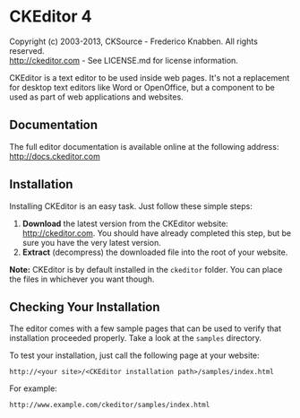 # CKEditor 4

Copyright (c) 2003-2013, CKSource - Frederico Knabben. All rights reserved.  
http://ckeditor.com - See LICENSE.md for license information.

CKEditor is a text editor to be used inside web pages. It's not a replacement
for desktop text editors like Word or OpenOffice, but a component to be used as
part of web applications and websites.

## Documentation

The full editor documentation is available online at the following address:
http://docs.ckeditor.com

## Installation

Installing CKEditor is an easy task. Just follow these simple steps:

1. **Download** the latest version from the CKEditor website:
   http://ckeditor.com. You should have already completed this step, but be
   sure you have the very latest version.
2. **Extract** (decompress) the downloaded file into the root of your website.

**Note:** CKEditor is by default installed in the `ckeditor` folder. You can
place the files in whichever you want though.

## Checking Your Installation

The editor comes with a few sample pages that can be used to verify that
installation proceeded properly. Take a look at the `samples` directory.

To test your installation, just call the following page at your website:

    http://<your site>/<CKEditor installation path>/samples/index.html

For example:

    http://www.example.com/ckeditor/samples/index.html
